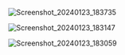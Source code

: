 ![Screenshot_20240123_183735](https://github.com/IMRAN-5740/Digital-Diary/assets/89984763/ce607dcb-20a0-482f-ac74-82b91c5585f4)

![Screenshot_20240123_183147](https://github.com/IMRAN-5740/Digital-Diary/assets/89984763/b45ac518-57cf-41e0-adc0-a161756a0747)

![Screenshot_20240123_183059](https://github.com/IMRAN-5740/Digital-Diary/assets/89984763/efa6726b-1530-4699-b0e7-593de03d5ffd)
